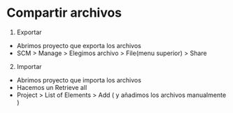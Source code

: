 # Compartir archivos

1. Exportar

- Abrimos proyecto que exporta los archivos
- SCM > Manage > Elegimos archivo > File(menu superior) > Share

2. Importar

- Abrimos proyecto que importa los archivos
- Hacemos un Retrieve all
- Project > List of Elements > Add ( y añadimos los archivos manualmente )